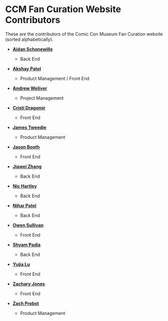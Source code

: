 CCM Fan Curation Website Contributors <br/>
============================================
These are the contributors of the Comic Con Museum Fan Curation website (sorted alphabetically).

* **[Aidan Schonewille](https://github.com/schonewille-a)**
  
  * Back End

* **[Akshay Patel](https://github.com/paksha)**

  * Product Management / Front End

* **[Andrew Weliver](https://github.com/aweliver)**

  * Project Management

* **[Cristi Dragomir](https://github.com/cristidrg)**

  * Front End

* **[James Tweedie](https://github.com/jamestweedieiii)**

  * Product Management

* **[Jason Booth](https://github.com/jaybooth4)**

  * Front End
  
* **[Jiawei Zhang](https://github.com/jz34)**

  * Back End
  
* **[Nic Hartley](https://github.com/nic-hartley)**

  * Back End

* **[Nihar Patel](https://github.com/NihPat95)**

  * Back End
  
* **[Owen Sullivan](https://github.com/multiojuice)**

  * Front End
  
* **[Shyam Padia](https://github.com/crizzy9)**

  * Back End
  
* **[Yujia Lu](https://github.com/LiddyLu)**

  * Front End
  
* **[Zachary Jones](https://github.com/zachtjones)**

  * Front End

* **[Zach Probst](https://github.com/zprobst)**

  * Product Management

